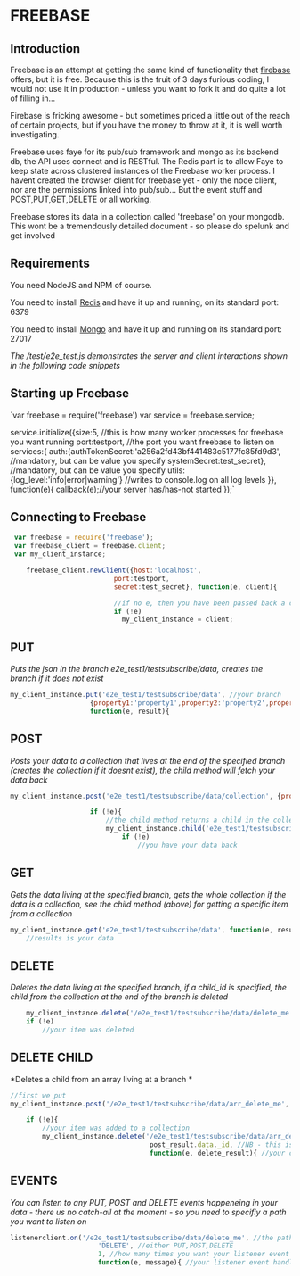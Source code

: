 FREEBASE
=====================

Introduction
-------------------------

Freebase is an attempt at getting the same kind of functionality that [firebase](https://www.firebase.com/) offers, but it is free. Because this is the fruit of 3 days furious coding, I would not use it in production - unless you want to fork it and do quite a lot of filling in...

Firebase is fricking awesome - but sometimes priced a little out of the reach of certain projects, but if you have the money to throw at it, it is well worth investigating.

Freebase uses faye for its pub/sub framework and mongo as its backend db, the API uses connect and is RESTful. The Redis part is to allow Faye to keep state across clustered instances of the Freebase worker process. I havent created the browser client for freebase yet - only the node client, nor are the permissions linked into pub/sub... But the event stuff and POST,PUT,GET,DELETE or all working.

Freebase stores its data in a collection called 'freebase' on your mongodb. This wont be a tremendously detailed document - so please do spelunk and get involved

Requirements
-------------------------

You need NodeJS and NPM of course.

You need to install [Redis](http://redis.io/topics/quickstart) and have it up and running, on its standard port: 6379

You need to install [Mongo](http://docs.mongodb.org/manual/installation/) and have it up and running on its standard port: 27017


*The /test/e2e_test.js demonstrates the server and client interactions shown in the following code snippets*

Starting up Freebase
-------------------------

`var freebase = require('freebase')
var service = freebase.service;

service.initialize({size:5, //this is how many worker processes for freebase you want running
					port:testport, //the port you want freebase to listen on
					services:{
						auth:{authTokenSecret:'a256a2fd43bf441483c5177fc85fd9d3', //mandatory, but can be value you specify
						systemSecret:test_secret}, //mandatory, but can be value you specify
						utils:{log_level:'info|error|warning'} //writes to console.log on all log levels
					}}, function(e){
						callback(e);//your server has/has-not started
					});`

Connecting to Freebase
-------------------------

```javascript
 var freebase = require('freebase'); 
 var freebase_client = freebase.client; 
 var my_client_instance; 

 	freebase_client.newClient({host:'localhost', 
						  port:testport, 
						  secret:test_secret}, function(e, client){

						  //if no e, then you have been passed back a client in the client variable
						  if (!e)
						  	my_client_instance = client;

```

PUT
-------------------------

*Puts the json in the branch e2e_test1/testsubscribe/data, creates the branch if it does not exist*

```javascript
my_client_instance.put('e2e_test1/testsubscribe/data', //your branch
					{property1:'property1',property2:'property2',property3:'property3'}, //your data
					function(e, result){
```

POST
-------------------------

*Posts your data to a collection that lives at the end of the specified branch (creates the collection if it doesnt exist), the child method will fetch your data back*

```javascript
my_client_instance.post('e2e_test1/testsubscribe/data/collection', {property1:'post_property1',property2:'post_property2'}, function(e, results){

					if (!e){
						//the child method returns a child in the collection with a specified id
						my_client_instance.child('e2e_test1/testsubscribe/data/collection', results.data._id, function(e, results){
							if (!e)
								//you have your data back
```

GET
---------------------------

*Gets the data living at the specified branch, gets the whole collection if the data is a collection, see the child method (above) for getting a specific item from a collection*

```javascript
my_client_instance.get('e2e_test1/testsubscribe/data', function(e, results){
	//results is your data
```

DELETE
---------------------------
*Deletes the data living at the specified branch, if a child_id is specified, the child from the collection at the end of the branch is deleted*

```javascript
	my_client_instance.delete('/e2e_test1/testsubscribe/data/delete_me', null, function(e, result){
	if (!e)
		//your item was deleted
```

DELETE CHILD
----------------------------
*Deletes a child from an array living at a branch *

```javascript
//first we put
my_client_instance.post('/e2e_test1/testsubscribe/data/arr_delete_me', {property1:'property1',property2:'property2',property3:'property3'}, function(e, post_result){

	if (!e){
		//your item was added to a collection
		my_client_instance.delete('/e2e_test1/testsubscribe/data/arr_delete_me',
								   post_result.data._id, //NB - this is the child_id (you get back from the data)
								   function(e, delete_result){ //your callback
```

EVENTS
----------------------------

*You can listen to any PUT, POST and DELETE events happeneing in your data - there us no catch-all at the moment - so you need to specifiy a path you want to listen on*

```javascript
listenerclient.on('/e2e_test1/testsubscribe/data/delete_me', //the path you are listening on
					  'DELETE', //either PUT,POST,DELETE
					  1, //how many times you want your listener event handler to fire - in this case your listener function will only fire once
					  function(e, message){ //your listener event handler
```




